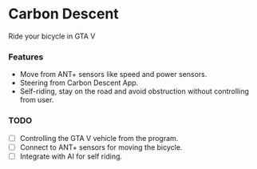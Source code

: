 # Carbon Descent
Ride your bicycle in GTA V

### Features
- Move from ANT+ sensors like speed and power sensors.
- Steering from Carbon Descent App.
- Self-riding, stay on the road and avoid obstruction without controlling from user.

### TODO
-[ ] Controlling the GTA V vehicle from the program.
-[ ] Connect to  ANT+ sensors for moving the bicycle.
-[ ] Integrate with AI for self riding.
